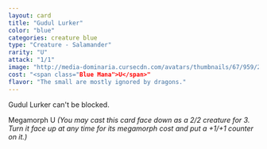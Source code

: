 ```yaml
---
layout: card
title: "Gudul Lurker"
color: "blue"
categories: creature blue
type: "Creature - Salamander"
rarity: "U"
attack: "1/1"
image: "http://media-dominaria.cursecdn.com/avatars/thumbnails/67/959/200/283/635610607038373985.png"
cost: "<span class="Blue Mana">U</span>"
flavor: "The small are mostly ignored by dragons."
---
```


Gudul Lurker can't be blocked.

Megamorph <span class="tip mana-icon mana-blue" title="1 Blue Mana">U</span> <em>(You may cast this card face down as a 2/2 creature for <span class="tip mana-icon mana-colorless-03" title="3 Colorless Mana">3</span>. Turn it face up at any time for its megamorph cost and put a +1/+1 counter on it.)</em>
